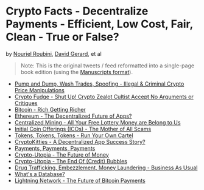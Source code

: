 

# Crypto Facts  -  Decentralize Payments - Efficient, Low Cost, Fair, Clean - True or False?

by [Nouriel Roubini](https://twitter.com/Nouriel), [David Gerard](https://twitter.com/davidgerard), et al

> Note: This is the original tweets / feed
> reformatted into a single-page book edition
> (using the [Manuscripts format](http://manuscripts.github.io)).


- [Pump and Dump, Wash Trades, Spoofing - Illegal & Criminal Crypto Price Manipulations](index.md#pump-and-dump-wash-trades-spoofing---illegal--criminal-crypto-price-manipulations)
- [Crypto Fudge - Shut Up! Crypto Zealot Cultist Accept No Arguments or Critiques](index.md#crypto-fudge---shut-up-crypto-zealot-cultist-accept-no-arguments-or-critiques)
- [Bitcoin - Rich Getting Richer](index.md#bitcoin---rich-getting-richer)
- [Ethereum - The Decentralized Future of Apps?](index.md#ethereum---the-decentralized-future-of-apps)
- [Centralized Mining - All Your Free Lottery Money are Belong to Us](index.md#centralized-mining---all-your-free-lottery-money-are-belong-to-us)
- [Initial Coin Offerings (ICOs) - The Mother of All Scams](index.md#initial-coin-offerings-icos---the-mother-of-all-scams)
- [Tokens, Tokens, Tokens - Run Your Own Cartel](index.md#tokens-tokens-tokens---run-your-own-cartel)
- [CryptoKitties - A Decentralized App Success Story?](index.md#cryptokitties---a-decentralized-app-success-story)
- [Payments, Payments, Payments](index.md#payments-payments-payments)
- [Crypto-Utopia - The Future of Money](index.md#crypto-utopia---the-future-of-money)
- [Crypto-Utopia - The End Of (Credit) Bubbles](index.md#crypto-utopia---the-end-of-credit-bubbles)
- [Drug Trafficking, Embezzlement, Money Laundering - Business As Usual](index.md#drug-trafficking-embezzlement-money-laundering---business-as-usual)
- [What's a Database?](index.md#whats-a-database)
- [Lightning Network - The Future of Bitcoin Payments](index.md#lightning-network---the-future-of-bitcoin-payments)

